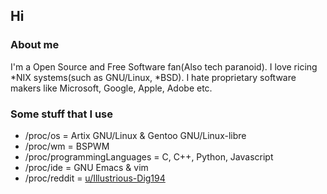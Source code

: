<h2>Hi</h2>

<h3>About me</h3>

I'm a Open Source and Free Software fan(Also tech paranoid). I love ricing *NIX systems(such as GNU/Linux, *BSD). I hate proprietary software makers like Microsoft, Google, Apple, Adobe etc. 

<h3>Some stuff that I use</h3>

* /proc/os = Artix GNU/Linux & Gentoo GNU/Linux-libre
* /proc/wm = BSPWM
* /proc/programmingLanguages = C, C++, Python, Javascript
* /proc/ide = GNU Emacs & vim
* /proc/reddit = [u/Illustrious-Dig194](https://www.reddit.com/user/Illustrious-Dig194)
